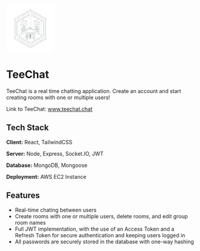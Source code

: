 
![Logo](/frontend/public/favicon_white.png)
# TeeChat

TeeChat is a real time chatting application. Create an account and start creating rooms with one or multiple users!

Link to TeeChat: www.teechat.chat

## Tech Stack

**Client:** React, TailwindCSS

**Server:** Node, Express, Socket.IO, JWT

**Database:** MongoDB, Mongoose

**Deployment:** AWS EC2 Instance


## Features

- Real-time chating between users
- Create rooms with one or multiple users, delete rooms, and edit group room names
- Full JWT implementation, with the use of an Access Token and a Refresh Token for secure authentication and keeping users logged in
- All passwords are securely stored in the database with one-way hashing

